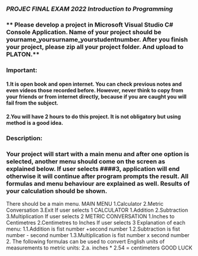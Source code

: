 ### _PROJEC FINAL EXAM 2022 Introduction to Programming_ 
### ** Please develop a project in Microsoft Visual Studio C# Console Application. Name of your project should be yourname_yoursurname_yourstudentnumber. After you finish your project, please zip all your project folder. And upload to PLATON.**
### Important: 
#### 1.It is open book and open internet. You can check previous notes and even videos those recorded before. However, never think to copy from your friends or from internet directly, because if you are caught you will fail from the subject.
#### 2.You will have 2 hours to do this project. It is not obligatory but using method is a good idea.
### Description:
### Your project will start with a main menu and after one option is selected, another menu should come on the screen as explained below. If user selects ####3, application will end otherwise it will continue after program prompts the result. All formulas and menu behaviour are explained as well. Results of your calculation should be shown.
There should be a main menu.
MAIN MENU
1.Calculator
2.Metric Conversation
3.Exit
If user selects 1 
CALCULATOR
1.Addition
2.Subtraction
3.Multiplication
If user selects 2
METRIC CONVERSATION
1.Inches to Centimetres
2.Centimetres to Inches
If user selects 3
Explanation of each menu:
1.1.Addition is fist number +second number
1.2.Subtraction is fist number - second number
1.3.Multiplication is fist number x second number
2. The following formulas can be used to convert English units of measurements to metric units:
2.a. inches * 2.54 = centimeters
GOOD LUCK
